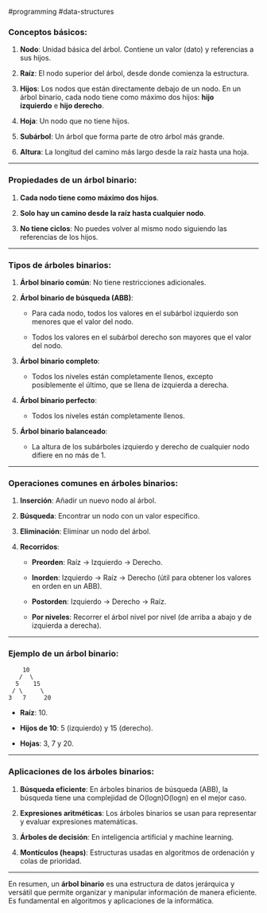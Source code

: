#programming #data-structures

### **Conceptos básicos**:

1. **Nodo**: Unidad básica del árbol. Contiene un valor (dato) y referencias a sus hijos.
    
2. **Raíz**: El nodo superior del árbol, desde donde comienza la estructura.
    
3. **Hijos**: Los nodos que están directamente debajo de un nodo. En un árbol binario, cada nodo tiene como máximo dos hijos: **hijo izquierdo** e **hijo derecho**.
    
4. **Hoja**: Un nodo que no tiene hijos.
    
5. **Subárbol**: Un árbol que forma parte de otro árbol más grande.
    
6. **Altura**: La longitud del camino más largo desde la raíz hasta una hoja.
    

---

### **Propiedades de un árbol binario**:

1. **Cada nodo tiene como máximo dos hijos**.
    
2. **Solo hay un camino desde la raíz hasta cualquier nodo**.
    
3. **No tiene ciclos**: No puedes volver al mismo nodo siguiendo las referencias de los hijos.
    

---

### **Tipos de árboles binarios**:

1. **Árbol binario común**: No tiene restricciones adicionales.
    
2. **Árbol binario de búsqueda (ABB)**:
    
    - Para cada nodo, todos los valores en el subárbol izquierdo son menores que el valor del nodo.
        
    - Todos los valores en el subárbol derecho son mayores que el valor del nodo.
        
3. **Árbol binario completo**:
    
    - Todos los niveles están completamente llenos, excepto posiblemente el último, que se llena de izquierda a derecha.
        
4. **Árbol binario perfecto**:
    
    - Todos los niveles están completamente llenos.
        
5. **Árbol binario balanceado**:
    
    - La altura de los subárboles izquierdo y derecho de cualquier nodo difiere en no más de 1.
        

---

### **Operaciones comunes en árboles binarios**:

1. **Inserción**: Añadir un nuevo nodo al árbol.
    
2. **Búsqueda**: Encontrar un nodo con un valor específico.
    
3. **Eliminación**: Eliminar un nodo del árbol.
    
4. **Recorridos**:
    
    - **Preorden**: Raíz → Izquierdo → Derecho.
        
    - **Inorden**: Izquierdo → Raíz → Derecho (útil para obtener los valores en orden en un ABB).
        
    - **Postorden**: Izquierdo → Derecho → Raíz.
        
    - **Por niveles**: Recorrer el árbol nivel por nivel (de arriba a abajo y de izquierda a derecha).
        

---

### **Ejemplo de un árbol binario**:

        10
       /  \
      5    15
     / \     \
    3   7     20

- **Raíz**: 10.
    
- **Hijos de 10**: 5 (izquierdo) y 15 (derecho).
    
- **Hojas**: 3, 7 y 20.
    

---

### **Aplicaciones de los árboles binarios**:

1. **Búsqueda eficiente**: En árboles binarios de búsqueda (ABB), la búsqueda tiene una complejidad de O(log⁡n)O(logn) en el mejor caso.
    
2. **Expresiones aritméticas**: Los árboles binarios se usan para representar y evaluar expresiones matemáticas.
    
3. **Árboles de decisión**: En inteligencia artificial y machine learning.
    
4. **Montículos (heaps)**: Estructuras usadas en algoritmos de ordenación y colas de prioridad.
    

---

En resumen, un **árbol binario** es una estructura de datos jerárquica y versátil que permite organizar y manipular información de manera eficiente. Es fundamental en algoritmos y aplicaciones de la informática.